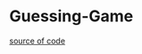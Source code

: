 # Guessing-Game

[source of code](https://doc.rust-lang.org/book/ch02-00-guessing-game-tutorial.html)
